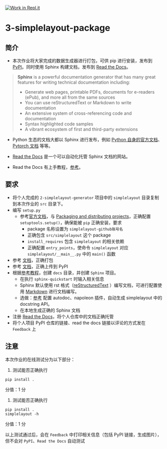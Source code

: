 [![Work in Repl.it](https://classroom.github.com/assets/work-in-replit-14baed9a392b3a25080506f3b7b6d57f295ec2978f6f33ec97e36a161684cbe9.svg)](https://classroom.github.com/online_ide?assignment_repo_id=3720403&assignment_repo_type=AssignmentRepo)
# 3-simplelayout-package

## 简介

- 本次作业将大家完成的数据生成器进行打包，可供 pip 进行安装，发布到 [PyPI](https://pypi.org/)。同时使用 Sphinx 构建文档，发布到 [Read the Docs](https://readthedocs.org/)。


>**Sphinx** is a powerful documentation generator that has many great features for writing technical documentation including:
>- Generate web pages, printable PDFs, documents for e-readers (ePub), and more all from the same sources
>- You can use reStructuredText or Markdown to write documentation
>- An extensive system of cross-referencing code and documentation
>- Syntax highlighted code samples
>- A vibrant ecosystem of first and third-party extensions

- Python 生态的文档大都以 Sphinx 进行发布，例如 [Python 自身的官方文档](https://docs.python.org/3/)、[Pytorch 文档](https://pytorch.org/docs/stable/index.html) 等等。

- [Read the Docs](https://readthedocs.org/) 是一个可以自动化托管 Sphinx 文档的网站。

- Read the Docs 有上手教程，[参考](https://docs.readthedocs.io/en/stable/intro/getting-started-with-sphinx.html)。

## 要求

- 将个人完成的 `2-simplelayout-generator` 项目中的 `simplelayout` 目录复制到本次作业的 `src` 目录下。
- 编写 `setup.py`
  - 参考[官方文档](https://docs.python.org/3/distributing/index.html#reading-the-python-packaging-user-guide)，与 [Packaging and distributing projects](https://packaging.python.org/guides/distributing-packages-using-setuptools/)，正确配置 `setuptools.setup()`，确保能被 `pip` 正确安装，要求
    - package 名称设置为 `simplelayout-github账号名`
    - 正确包含 `src/simplelayout` 这个 package
    - `install_requires` 包含 `simplelayout` 的相关依赖
    - 正确配置 `entry_points`，使命令 `simplelayout` 对应 `simplelayout/__main__.py` 中的 `main()` 函数
- 参考 [文档](https://packaging.python.org/guides/distributing-packages-using-setuptools/#packaging-your-project)，正确打包
- 参考 [文档](https://packaging.python.org/guides/distributing-packages-using-setuptools/#id77)，正确上传到 PyPI
- 根据[参考教程](https://docs.readthedocs.io/en/stable/intro/getting-started-with-sphinx.html)，创建 `docs` 目录，并创建 `Sphinx` 项目。
  - 在执行 `sphinx-quickstart` 时输入相关信息
  - Sphinx 默认使用 rst 格式（[reStructuredText](https://www.sphinx-doc.org/en/master/usage/restructuredtext/basics.html) ）编写文档，可进行配置使用 [Markdown](https://docs.readthedocs.io/en/stable/intro/getting-started-with-sphinx.html#using-markdown-with-sphinx) 进行文档编写。
  - 选做：[参考](https://www.sphinx-doc.org/en/master/usage/extensions/napoleon.html) 配置 autodoc、napoleon 插件，自动生成 simplelayout 中的 docstring API。
  - 在本地生成正确的 Sphinx 文档
- 注册 [Read the Docs](https://readthedocs.org/)，将个人仓库中的文档正确托管
- 将个人项目 PyPI 仓库的链接、read the docs 链接以评论的方式发在 `Feedback` 上

## 注意

本次作业的在线测试分为以下部分：
1. 测试能否正确执行
  ```
  pip install .
  ```
  分值：1 分
1. 测试能否正确执行
  ```
  pip install .
  simplelayout -h
  ```
  分值：1 分

以上测试通过后，会在 `Feedback` 中打印相关信息（包括 PyPI 链接，生成图片），但不会对 `PyPI`、`Read the Docs` 自动测试